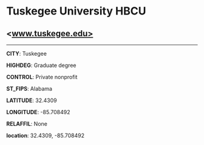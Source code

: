# Tuskegee University HBCU
## <www.tuskegee.edu>
---
**CITY**: Tuskegee

**HIGHDEG**: Graduate degree

**CONTROL**: Private nonprofit

**ST_FIPS**: Alabama

**LATITUDE**: 32.4309

**LONGITUDE**: -85.708492

**RELAFFIL**: None

**location**: 32.4309, -85.708492